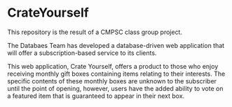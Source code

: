 # CrateYourself

This repository is the result of a CMPSC class group project.

The Databaes Team has developed a database-driven web application that will offer a subscription-based service to its clients.

This web application, Crate Yourself, offers a product to those who enjoy receiving monthly gift boxes containing items relating to their interests. 
The specific contents of these monthly boxes are unknown to the subscriber until the point of opening, however, users have the added ability to vote on a featured item that is guaranteed to appear in their next box. 




